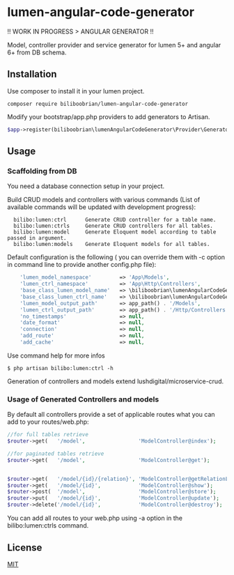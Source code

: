 # lumen-angular-code-generator

!! WORK IN PROGRESS > ANGULAR GENERATOR !!

Model, controller provider and service generator for lumen 5+ and angular 6+ from DB schema.

## Installation

Use composer to install it in your lumen project.

`composer require biliboobrian/lumen-angular-code-generator`

Modify your bootstrap/app.php providers to add generators to Artisan.


```php
$app->register(biliboobrian\lumenAngularCodeGenerator\Provider\GeneratorServiceProvider::class);
```
## Usage
### Scaffolding from DB

You need a database connection setup in your project.

Build CRUD models and controllers with various commands (List of available commands will be updated with development progress):

```shell
  bilibo:lumen:ctrl      Generate CRUD controller for a table name.
  bilibo:lumen:ctrls     Generate CRUD controllers for all tables.
  bilibo:lumen:model     Generate Eloquent model according to table passed in argument.
  bilibo:lumen:models    Generate Eloquent models for all tables.
```

Default configuration is the following ( you can override them with -c option in command line to provide another config.php file):

```php
    'lumen_model_namespace'       	=> 'App\Models',
    'lumen_ctrl_namespace'       	=> 'App\Http\Controllers',
    'base_class_lumen_model_name' 	=> \biliboobrian\lumenAngularCodeGenerator\Model\MicroServiceExtendModel::class,
    'base_class_lumen_ctrl_name' 	=> \biliboobrian\lumenAngularCodeGenerator\Controller\CrudExtendController::class,
    'lumen_model_output_path'     	=> app_path() . '/Models',
    'lumen_ctrl_output_path'      	=> app_path() . '/Http/Controllers',
    'no_timestamps'   				=> null,
    'date_format'     				=> null,
	'connection'      				=> null,
	'add_route'      				=> null,
	'add_cache'      				=> null,
```

Use command help for more infos

```shell
$ php artisan bilibo:lumen:ctrl -h
```
Generation of controllers and models extend lushdigital/microservice-crud.

### Usage of Generated Controllers and models

By default all controllers provide a set of applicable routes what you can add to your routes/web.php:



```php
//for full tables retrieve
$router->get(   '/model',                 'ModelController@index');

//for paginated tables retrieve
$router->get(   '/model',                 'ModelController@get');


$router->get(   '/model/{id}/{relation}', 'ModelController@getRelationList');
$router->get(   '/model/{id}',            'ModelController@show');
$router->post(  '/model',                 'ModelController@store');
$router->put(   '/model/{id}',            'ModelController@update');
$router->delete('/model/{id}',            'ModelController@destroy');
```

You can add all routes to your web.php using -a option in the bilibo:lumen:ctrls command.


## License
[MIT](https://choosealicense.com/licenses/mit/)
